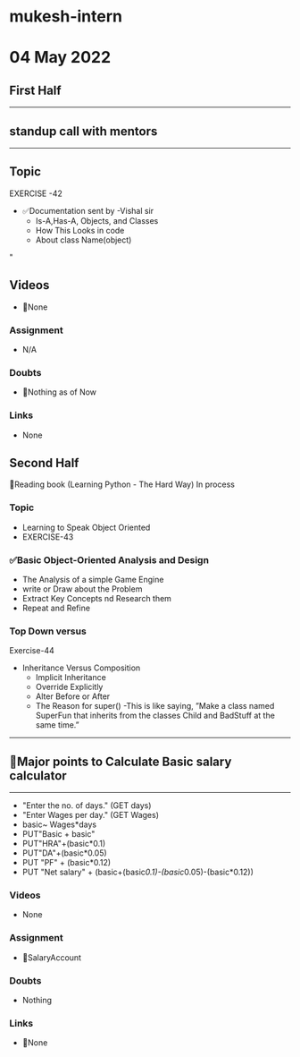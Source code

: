 # mukesh-intern

# 04 May 2022

## First Half
*****
## standup call with mentors
****

## Topic
EXERCISE -42
- ✅Documentation sent by -Vishal sir
  - Is-A,Has-A, Objects, and Classes
  - How This Looks in code
  - About class Name(object)

"

## Videos

- 🚫None

### Assignment

- N/A

### Doubts

-  🚫Nothing as of Now

### Links


- None

## Second Half
🔄Reading book (Learning Python - The Hard Way) In process
### Topic
-  Learning to Speak Object Oriented
- EXERCISE-43


###  ✅Basic Object-Oriented Analysis and Design
- The Analysis of a simple Game Engine
- write or Draw about the Problem
- Extract Key Concepts nd Research them
- Repeat and Refine
### Top Down versus

 Exercise-44
- Inheritance Versus Composition
  - Implicit Inheritance
  - Override Explicitly
  - Alter Before or After
  - The Reason for super() -This is like saying, ”Make a class named SuperFun that inherits from the classes Child and BadStuff at
the same time.”

*********************************************************

 ## 🔄Major points to Calculate Basic salary calculator
 ******************************************************

   - "Enter the no. of days." (GET days)
   - "Enter Wages per day." (GET Wages)
   - basic~ Wages*days
   - PUT"Basic  + basic"
   - PUT"HRA"+(basic*0.1)
   - PUT"DA"+(basic*0.05)
   - PUT "PF" + (basic*0.12)
   - PUT "Net salary" + (basic+(basic*0.1)-(basic*0.05)-(basic*0.12)) 


### Videos

- None

### Assignment 

- 🔄SalaryAccount 

### Doubts

- Nothing

### Links

- 🚫None